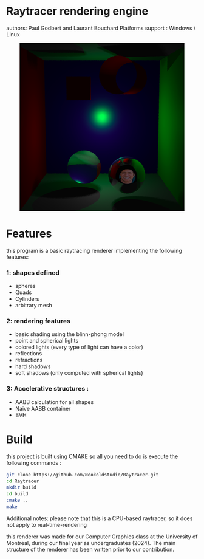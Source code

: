 # Raytracer rendering engine
authors: Paul Godbert and Laurant Bouchard
Platforms support : Windows / Linux

<p align="center">
  <img src="image.png">
</p>

# Features
this program is a basic raytracing renderer implementing the following features:

### 1: shapes defined
-  spheres
-  Quads
-  Cylinders
-  arbitrary mesh

### 2: rendering features
- basic shading using the blinn-phong model
- point and spherical lights
- colored lights (every type of light can have a color)
- reflections
- refractions
- hard shadows
- soft shadows (only computed with spherical lights)

### 3: Accelerative structures :
- AABB calculation for all shapes
- Naïve AABB container
- BVH

# Build
this project is built using CMAKE so all you need to do is execute the following commands :
```bash
git clone https://github.com/Neokoldstudio/Raytracer.git
cd Raytracer
mkdir build
cd build
cmake ..
make
```

Additional notes: 
please note that this is a CPU-based raytracer, so it does not apply to real-time-rendering

this renderer was made for our Computer Graphics class at the University of Montreal, during our final year as undergraduates (2024). 
The main structure of the renderer has been written prior to our contribution. 
